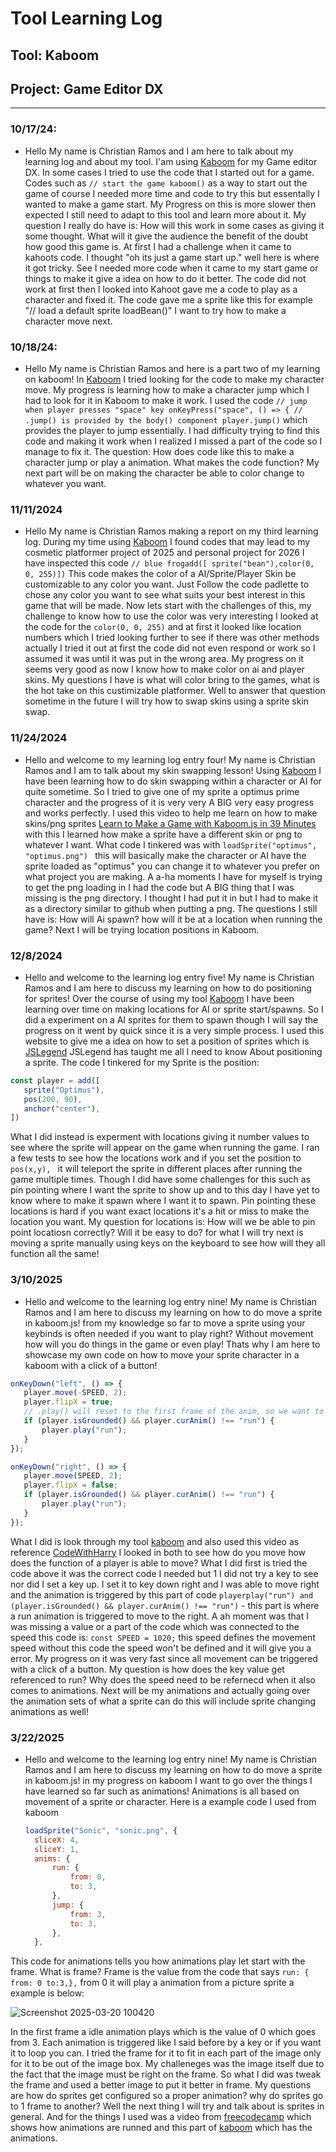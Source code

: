 # Tool Learning Log

## Tool: Kaboom

## Project: Game Editor DX

---

### 10/17/24:
* Hello My name is Christian Ramos and I am here to talk about my learning log and about my tool.
 I'am using [Kaboom](https://kaboomjs.com/)  for my Game editor DX. In some cases I tried to use the code that I started out for a game.
 Codes such as `// start the game kaboom()` as a way to start out the game of course I needed more time and code to try this but essentally I wanted to make a game start.
 My Progress on this is more slower then expected I still need to adapt to this tool and learn more about it.
 My question I really do have is: How will this work in some cases as giving it some thought. What will it give the audience the benefit of the doubt how good this game is.
 At first I had a challenge when it came to kahoots code. I thought "oh its just a game start up." well here is where it got tricky.
 See I needed more code when it came to my start game or things to make it give a idea on how to do it better. The code did not work at first
 then I looked into Kahoot gave me a code to play as a character and fixed it. The code gave me a sprite like this for example "// load a default sprite
 loadBean()" I want to try how to make a character move next.

  

### 10/18/24:
* Hello My name is Christian Ramos and here is a part two of my learning on kaboom!
In [Kaboom](https://kaboomjs.com/) I tried looking for the code to make my character move.
My progress is learning how to make a character jump which I had to look for it in Kaboom to make it work.
I used the code ```// jump when player presses "space" key
onKeyPress("space", () => {
// .jump() is provided by the body() component
    player.jump()``` which provides the player to jump essentially.
I had difficulty trying to find this code and making it work when I realized I missed a part of the code so I manage to fix it.
The question: How does code like this to make a character jump or play a animation. What makes the code function?
My next part will be on making the character be able to color change to whatever you want.

### 11/11/2024
* Hello My name is Christian Ramos making a report on my third learning log.
During my time using [Kaboom](https://kaboomjs.com/) I found codes that may lead to my cosmetic platformer project of 2025 and personal project for 2026
I have inspected this code ```// blue frogadd([ sprite("bean"),color(0, 0, 255)])```  This code makes the color of a AI/Sprite/Player Skin be customizable to any color you want.
Just Follow the code padlette to chose any color you want to see what suits your best interest in this game that will be made.
Now lets start with the challenges of this, my challenge to know how to use the color was very interesting I looked at the code for the ```color(0, 0, 255)```
and at first it looked like location numbers which I tried looking further to see if there was other methods actually I tried it out at first the code did not even
respond or work so I assumed it was until it was put in the wrong area. My progress on it seems very good as now I know how to make color on ai and player skins.
My questions I have is what will color bring to the games, what is the hot take on this custimizable platformer.
Well to answer that question sometime in the future I will try how to swap skins using a sprite skin swap. 

### 11/24/2024
* Hello and welcome to my learning log entry four! My name is Christian Ramos and I am to talk about my skin swapping lesson!
Using [Kaboom](https://kaboomjs.com/) I have been learning how to do skin swapping within a character or AI for quite sometime.
So I tried to give one of my sprite a optimus prime character and the progress of it is very very A BIG very easy progress and works perfectly.
I used this video to help me learn on how to make skins/png sprites [Learn to Make a Game with Kaboom.js in 39 Minutes](https://www.youtube.com/watch?v=hgReGsh5xVU&t=402s) with this I
learned how make a sprite have a different skin or png to whatever I want. What code I tinkered was with ```loadSprite("optimus",
"optimus.png") ``` this will basically make the character or AI have the sprite loaded as "optimus" you can change it to whatever you prefer on what project you are making.
A a-ha moments I have for myself is trying to get the png loading in I had the code but A BIG thing that I was missing is the png directory.
I thought I had put it in but I had to make it as a directory similar to github when putting a png.
The questions I still have is: How will Ai spawn? how will it be at a location when running the game? Next I will be trying location positions in Kaboom.

### 12/8/2024
* Hello and welcome to the learning log entry five! My name is Christian Ramos and I am here to discuss my learning on how to do positioning for sprites!
  Over the course of using my tool [Kaboom](https://kaboomjs.com/) I have been learning over time on making locations for AI or sprite start/spawns.
  So I did a experiment on a AI sprites for them to spawn though I will say the progress on it went by quick since it is a very simple process.
  I used this website to give me a idea on how to set a position of sprites which is [JSLegend](https://jslegenddev.substack.com/p/how-to-implement-player-controls)
  JSLegend has taught me all I need to know About positioning a sprite. The code I tinkered for my Sprite is the position:
 ```js
const player = add([
	sprite("Optimus"),
	pos(200, 90),
	anchor("center"),
])
```
What I did instead is experment with locations giving it number values to see where the sprite will appear on the game when running the game. 
I ran a few tests to see how the locations work and if you set the position to  `pos(x,y), ` it will teleport the sprite in different places after running the game multiple times. 
Though I did have some challenges for this such as pin pointing where I want the sprite to show up and to this day I have yet to know where to make it spawn where I want it to spawn.
Pin pointing these locations is hard if you want exact locations it's a hit or miss to make the location you want.
My question for locations is: How will we be able to pin point locatiosn correctly? Will it be easy to do? for what I will try next is moving a sprite manually using keys on the 
keyboard to see how will they all function all the same!

### 3/10/2025
* Hello and welcome to the learning log entry nine! My name is Christian Ramos and I am here to discuss my learning on how to do move a sprite in kaboom.js!
  from my knowledge so far to move a sprite using your keybinds is often needed if you want to play right?
  Without movement how will you do things in the game or even play!
  Thats why I am here to showcase my own code on how to move your sprite character in a kaboom with a click of a button!

  
 ```js
onKeyDown("left", () => {
    player.move(-SPEED, 2);
    player.flipX = true;
    // .play() will reset to the first frame of the anim, so we want to make sure it only runs when the current animation is not "run"
    if (player.isGrounded() && player.curAnim() !== "run") {
        player.play("run");
    }
});

onKeyDown("right", () => {
    player.move(SPEED, 2);
    player.flipX = false;
    if (player.isGrounded() && player.curAnim() !== "run") {
        player.play("run");
    }
});
```
What I did is look through my tool [kaboom](https://kaboomjs.com/) and also used this video as reference [CodeWithHarry](https://www.bing.com/videos/riverview/relatedvideo?&q=kaboom.js+game&&mid=9C03EE310C6A6B1F4FFA9C03EE310C6A6B1F4FFA&mmscn=mtsc&aps=0&FORM=VRDGAR_) I looked in both to see how do you move how does the function of a player is able to move?
What I did first is tried the code above it was the correct code I needed but 1 I did not try a key to see nor did I set a key up. I set it to key down right and I was able to move right and the
animation is triggered by this part of code `playerplay("run") and (player.isGrounded() && player.curAnim() !== "run")` - this part is where a run animation is triggered to move to the right. 
A ah moment was that I was missing a value or a part of the code which was connected to the speed this code is: `const SPEED = 1020;` this speed defines the movement speed without this
code the speed won't be defined and it will give you a error. My progress on it was very fast since all movement can be triggered with a click of a button.
My question is how does the key value get referenced to run? Why does the speed need to be refernecd when it also comes to animations.
Next will be my animations and actually going over the animation sets of what a sprite can do this will include sprite changing animations as well!

### 3/22/2025
* Hello and welcome to the learning log entry nine! My name is Christian Ramos and I am here to discuss my learning on how to do move a sprite in kaboom.js!
  in my progress on kaboom I want to go over the things I have learned so far such as animations! Animations is all based on movement of a sprite or character.
  Here is a example code I used from kaboom

  ```js 
  loadSprite("Sonic", "sonic.png", {
    sliceX: 4,
    sliceY: 1,
    anims: {
        run: {
            from: 0,
            to: 3,
        },
        jump: {
            from: 3,
            to: 3,
        },
    },
  ```
This code for animations tells you how animations play let start with the frame. What is frame? Frame is the value from the code that says `run: { from: 0 to:3,},`
from 0 it will play a animation from a picture sprite a example is below:

![Screenshot 2025-03-20 100420](https://github.com/user-attachments/assets/97bc6b13-f292-49c7-9ecc-37896710377d)

In the first frame a idle animation plays which is the value of 0 which goes from 3. 
Each animation is triggered like I said before by a key or if you want it to loop you can.
I tried the frame for it to fit in each part of the image only for it to be out of the image box.
My challeneges was the image itself due to the fact that the image must be right on the frame. So what I did was tweak the frame and used a better image to put it better in frame.
My questions are how do sprites get configured so a proper animation? why do sprites go to 1 frame to another? Well the next thing I will try and talk about is sprites in general.
And for the things I used was a video from [freecodecamp](https://www.bing.com/videos/riverview/relatedvideo?&q=kaboom.js+tutorial+animations&&mid=6A99D7A7E5AE3EDBAACB6A99D7A7E5AE3EDBAACB&mmscn=mtsc&aps=0&FORM=VRDGAR) which shows how animations are runned and this part of [kaboom](https://kaboomjs.com/#get) which has the animations.


<!-- 
* Links you used today (websites, videos, etc)
* Things you tried, progress you made, etc
* Challenges, a-ha moments, etc
* Questions you still have
* What you're going to try next
-->
